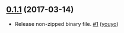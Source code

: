 ## [0.1.1](https://github.com/youyo/alid/compare/0.1.1...0.1.1) (2017-03-14)

* Release non-zipped binary file. [#1](https://github.com/youyo/alid/pull/1) ([youyo](https://github.com/youyo))

